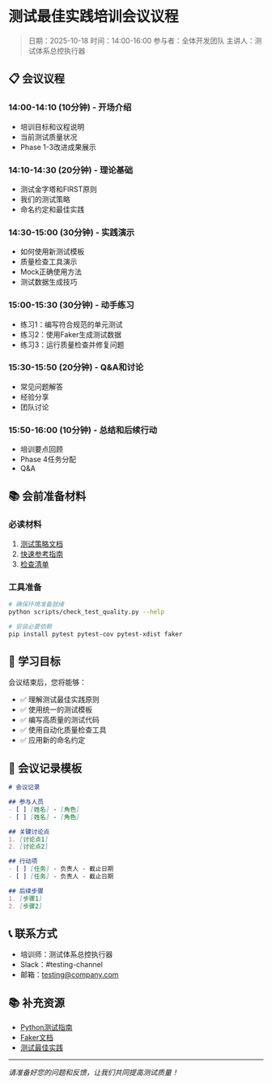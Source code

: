 # 测试最佳实践培训会议议程

> 日期：2025-10-18
> 时间：14:00-16:00
> 参与者：全体开发团队
> 主讲人：测试体系总控执行器

## 📋 会议议程

### 14:00-14:10 (10分钟) - 开场介绍
- 培训目标和议程说明
- 当前测试质量状况
- Phase 1-3改进成果展示

### 14:10-14:30 (20分钟) - 理论基础
- 测试金字塔和FIRST原则
- 我们的测试策略
- 命名约定和最佳实践

### 14:30-15:00 (30分钟) - 实践演示
- 如何使用新测试模板
- 质量检查工具演示
- Mock正确使用方法
- 测试数据生成技巧

### 15:00-15:30 (30分钟) - 动手练习
- 练习1：编写符合规范的单元测试
- 练习2：使用Faker生成测试数据
- 练习3：运行质量检查并修复问题

### 15:30-15:50 (20分钟) - Q&A和讨论
- 常见问题解答
- 经验分享
- 团队讨论

### 15:50-16:00 (10分钟) - 总结和后续行动
- 培训要点回顾
- Phase 4任务分配
- Q&A

## 📚 会前准备材料

### 必读材料
1. [测试策略文档](../testing_strategy.md)
2. [快速参考指南](quick_reference.md)
3. [检查清单](checklist.md)

### 工具准备
```bash
# 确保环境准备就绪
python scripts/check_test_quality.py --help

# 安装必要依赖
pip install pytest pytest-cov pytest-xdist faker
```

## 🎯 学习目标

会议结束后，您将能够：
- ✅ 理解测试最佳实践原则
- ✅ 使用统一的测试模板
- ✅ 编写高质量的测试代码
- ✅ 使用自动化质量检查工具
- ✅ 应用新的命名约定

## 📝 会议记录模板

```markdown
# 会议记录

## 参与人员
- [ ] [姓名] - [角色]
- [ ] [姓名] - [角色]

## 关键讨论点
1. [讨论点1]
2. [讨论点2]

## 行动项
- [ ] [任务] - 负责人 - 截止日期
- [ ] [任务] - 负责人 - 截止日期

## 后续步骤
1. [步骤1]
2. [步骤2]
```

## 📞 联系方式

- 培训师：测试体系总控执行器
- Slack：#testing-channel
- 邮箱：testing@company.com

## 📚 补充资源

- [Python测试指南](https://docs.pytest.org/)
- [Faker文档](https://faker.readthedocs.io/)
- [测试最佳实践](https://google.github.io/styleguide/pyguide.html#testing)

---
*请准备好您的问题和反馈，让我们共同提高测试质量！*
